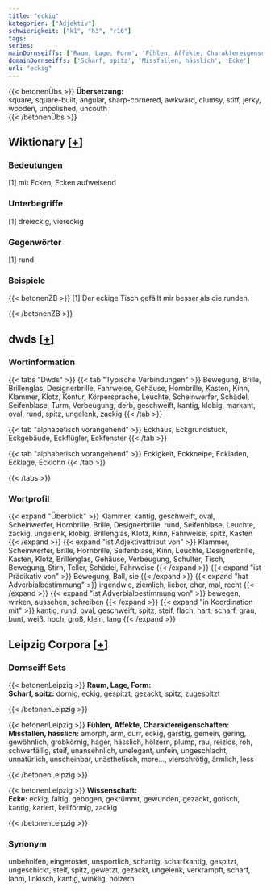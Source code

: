 ```yaml
---
title: "eckig"
kategorien: ["Adjektiv"]
schwierigkeit: ["k1", "h3", "r16"]
tags:
series:
mainDornseiffs: ['Raum, Lage, Form', 'Fühlen, Affekte, Charaktereigenschaften', 'Wissenschaft']
domainDornseiffs: ['Scharf, spitz', 'Missfallen, hässlich', 'Ecke']
url: "eckig"
---
```


{{< betonenÜbs >}}
**Übersetzung:**  
square, square-built, angular, sharp-cornered, awkward, clumsy, stiff, jerky, wooden, unpolished, uncouth  
{{< /betonenÜbs >}}

## Wiktionary [[+](https://de.wiktionary.org/wiki/eckig)]

### Bedeutungen
[1] mit Ecken; Ecken aufweisend  

### Unterbegriffe
[1] dreieckig, viereckig  

### Gegenwörter
[1] rund  

### Beispiele
{{< betonenZB >}}
[1] Der eckige Tisch gefällt mir besser als die runden.  

{{< /betonenZB >}}


## dwds [[+](https://www.dwds.de/wb/eckig)]

### Wortinformation
{{< tabs "Dwds" >}}
{{< tab "Typische Verbindungen" >}}
Bewegung, Brille, Brillenglas, Designerbrille, Fahrweise, Gehäuse, Hornbrille, Kasten, Kinn, Klammer, Klotz, Kontur, Körpersprache, Leuchte, Scheinwerfer, Schädel, Seifenblase, Turm, Verbeugung, derb, geschweift, kantig, klobig, markant, oval, rund, spitz, ungelenk, zackig
{{< /tab >}}

{{< tab "alphabetisch vorangehend" >}}
Eckhaus, Eckgrundstück, Eckgebäude, Eckflügler, Eckfenster
{{< /tab >}}

{{< tab "alphabetisch vorangehend" >}}
Eckigkeit, Eckkneipe, Eckladen, Ecklage, Ecklohn
{{< /tab >}}

{{< /tabs >}}

### Wortprofil
{{< expand "Überblick" >}} Klammer, kantig, geschweift, oval, Scheinwerfer, Hornbrille, Brille, Designerbrille, rund, Seifenblase, Leuchte, zackig, ungelenk, klobig, Brillenglas, Klotz, Kinn, Fahrweise, spitz, Kasten {{< /expand >}}
{{< expand "ist Adjektivattribut von" >}} Klammer, Scheinwerfer, Brille, Hornbrille, Seifenblase, Kinn, Leuchte, Designerbrille, Kasten, Klotz, Brillenglas, Gehäuse, Verbeugung, Schulter, Tisch, Bewegung, Stirn, Teller, Schädel, Fahrweise {{< /expand >}}
{{< expand "ist Prädikativ von" >}} Bewegung, Ball, sie {{< /expand >}}
{{< expand "hat Adverbialbestimmung" >}} irgendwie, ziemlich, lieber, eher, mal, recht {{< /expand >}}
{{< expand "ist Adverbialbestimmung von" >}} bewegen, wirken, aussehen, schreiben {{< /expand >}}
{{< expand "in Koordination mit" >}} kantig, rund, oval, geschweift, spitz, steif, flach, hart, scharf, grau, bunt, weiß, hoch, groß, klein, lang {{< /expand >}}

## Leipzig Corpora [[+](https://corpora.uni-leipzig.de/en/res?word=eckig&corpusId=deu_newscrawl-public_2018)]

### Dornseiff Sets
{{< betonenLeipzig >}}
**Raum, Lage, Form:**  
**Scharf, spitz:** dornig, eckig, gespitzt, gezackt, spitz, zugespitzt  

{{< /betonenLeipzig >}}


{{< betonenLeipzig >}}
**Fühlen, Affekte, Charaktereigenschaften:**  
**Missfallen, hässlich:** amorph, arm, dürr, eckig, garstig, gemein, gering, gewöhnlich, grobkörnig, hager, hässlich, hölzern, plump, rau, reizlos, roh, schwerfällig, steif, unansehnlich, unelegant, unfein, ungeschlacht, unnatürlich, unscheinbar, unästhetisch, more..., vierschrötig, ärmlich, less  

{{< /betonenLeipzig >}}


{{< betonenLeipzig >}}
**Wissenschaft:**  
**Ecke:** eckig, faltig, gebogen, gekrümmt, gewunden, gezackt, gotisch, kantig, kariert, keilförmig, zackig  

{{< /betonenLeipzig >}}

### Synonym
unbeholfen, eingerostet, unsportlich, schartig, scharfkantig, gespitzt, ungeschickt, steif, spitz, gewetzt, gezackt, ungelenk, verkrampft, scharf, lahm, linkisch, kantig, winklig, hölzern

